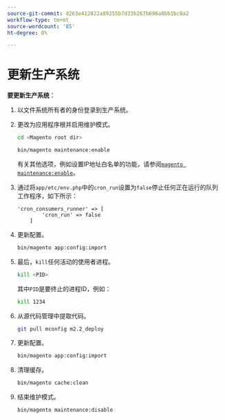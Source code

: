 ```yaml
---
source-git-commit: d263e412022a89255b7d33b267b696a8bb1bc8a2
workflow-type: tm+mt
source-wordcount: '85'
ht-degree: 0%

---
```

# 更新生产系统

**要更新生产系统**：

1. 以文件系统所有者的身份登录到生产系统。
1. 更改为应用程序根并启用维护模式。

   ```bash
   cd <Magento root dir>
   ```

   ```bash
   bin/magento maintenance:enable
   ```

   有关其他选项，例如设置IP地址白名单的功能，请参阅[`magento maintenance:enable`](../installation/tutorials/maintenance-mode.md)。

1. 通过将`app/etc/env.php`中的`cron_run`设置为`false`停止任何正在运行的队列工作程序，如下所示：

   ```php?start_inline=1
   'cron_consumers_runner' => [
           'cron_run' => false
       ]
   ```

1. 更新配置。

   ```bash
   bin/magento app:config:import
   ```

1. 最后，`kill`任何活动的使用者进程。

   ```bash
   kill <PID>
   ```

   其中`PID`是要终止的进程ID，例如：

   ```bash
   kill 1234
   ```

1. 从源代码管理中提取代码。

   ```bash
   git pull mconfig m2.2_deploy
   ```

1. 更新配置。

   ```bash
   bin/magento app:config:import
   ```

1. 清理缓存。

   ```bash
   bin/magento cache:clean
   ```

1. 结束维护模式。

   ```bash
   bin/magento maintenance:disable
   ```
